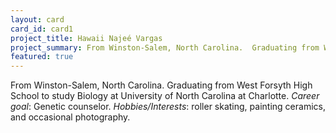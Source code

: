 ```yaml
---
layout: card
card_id: card1
project_title: Hawaii Najeé Vargas
project_summary: From Winston-Salem, North Carolina.  Graduating from West Forsyth High School  to study Biology at University of North Carolina at Charlotte. Career goal: Genetic counselor. Hobbies/Interests: roller skating, painting ceramics, and occasional photography.
featured: true
---
```

<!--Featured cards can be written in HTML or markdown -->
From Winston-Salem, North Carolina. Graduating from West Forsyth High School to study Biology at University of North Carolina at Charlotte. <i>Career goal</i>: Genetic counselor. <i>Hobbies/Interests</i>: roller skating, painting ceramics, and occasional photography.

